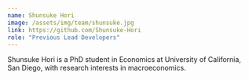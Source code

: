 ```yaml
---
name: Shunsuke Hori
image: /assets/img/team/shunsuke.jpg
link: https://github.com/Shunsuke-Hori
role: "Previous Lead Developers"
---
```

Shunsuke Hori is a PhD student in Economics at University of California, San Diego, with research interests in macroeconomics.